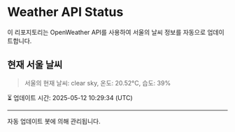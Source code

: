 
# Weather API Status

이 리포지토리는 OpenWeather API를 사용하여 서울의 날씨 정보를 자동으로 업데이트합니다.

## 현재 서울 날씨
> 서울의 현재 날씨: clear sky, 온도: 20.52°C, 습도: 39%

⏳ 업데이트 시간: 2025-05-12 10:29:34 (UTC)

---
자동 업데이트 봇에 의해 관리됩니다.
